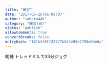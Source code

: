 ```yaml
---
title: "練習"
date: '2017-05-26T06:08:07'
author: "subaru44k"
category: "練習(弱)"
status: "publish"
allowComments: true
convertBreaks: false
entryHash: "10fb4f0ff24377b544e93e7790e0de6a"
---
```

朝練
トレッドミルで33分ジョグ

